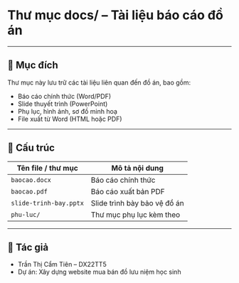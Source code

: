 # Thư mục docs/ – Tài liệu báo cáo đồ án

---

## 📌 Mục đích

Thư mục này lưu trữ các tài liệu liên quan đến đồ án, bao gồm:

- Báo cáo chính thức (Word/PDF)
- Slide thuyết trình (PowerPoint)
- Phụ lục, hình ảnh, sơ đồ minh hoạ
- File xuất từ Word (HTML hoặc PDF)

---

## 📁 Cấu trúc

| Tên file / thư mục           | Mô tả nội dung                                  |
|------------------------------|--------------------------------------------------|
| `baocao.docx`           | Báo cáo chính thức                              |
| `baocao.pdf`            | Báo cáo xuất bản PDF                            |
| `slide-trinh-bay.pptx`       | Slide trình bày bảo vệ đồ án                    |
| `phu-luc/`                   | Thư mục phụ lục kèm theo                        |



---

## 📎 Tác giả

- Trần Thị Cẩm Tiên – DX22TT5  
- Dự án: Xây dựng website mua bán đồ lưu niệm học sinh
